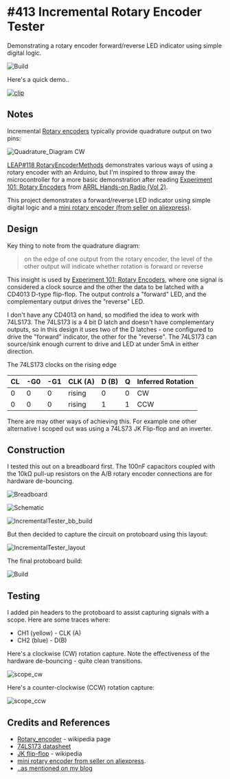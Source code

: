 # #413 Incremental Rotary Encoder Tester

Demonstrating a rotary encoder forward/reverse LED indicator using simple digital logic.

![Build](./assets/IncrementalTester_build.jpg?raw=true)

Here's a quick demo..

[![clip](https://img.youtube.com/vi/isxaXLsYxiY/0.jpg)](https://www.youtube.com/watch?v=isxaXLsYxiY)

## Notes

Incremental [Rotary encoders](https://en.wikipedia.org/wiki/Rotary_encoder) typically provide quadrature output on two pins:

![Quadrature_Diagram CW](https://upload.wikimedia.org/wikipedia/commons/6/68/Quadrature_Diagram.svg)

[LEAP#118 RotaryEncoderMethods](../../../playground/RotaryEncoderMethods) demonstrates various ways of using a rotary encoder with an Arduino,
but I'm inspired to throw away the microcontroller for a more basic demonstration
after reading [Experiment 101: Rotary Encoders](http://www.arrl.org/files/file/protected/Group/Members/ProductReview/Hands%20On%20Radio%20June%202011.pdf)
from [ARRL Hands-on Radio (Vol 2)](https://www.goodreads.com/book/show/40198290-arrl-s-hands-on-radio-experiments-volume-2).

This project demonstrates a forward/reverse LED indicator using simple digital logic
and a [mini rotary encoder (from seller on aliexpress)](https://www.aliexpress.com/item/10-pcs-Handle-Length-15MM-EC12-E12-Audio-Encoder-360-Degree-Rotary-Encoder-Tripod/32308666522.html).

## Design

Key thing to note from the quadrature diagram:

> on the edge of one output from the rotary encoder, the level of the other output will indicate whether rotation is forward or reverse

This insight is used by [Experiment 101: Rotary Encoders](http://www.arrl.org/files/file/protected/Group/Members/ProductReview/Hands%20On%20Radio%20June%202011.pdf),
where one signal is considered a clock source and the other the data to be latched with a CD4013 D-type flip-flop.
The output controls a "forward" LED, and the complementary output drives the "reverse" LED.

I don't have any CD4013 on hand, so modified the idea to work with 74LS173.
The 74LS173 is a 4 bit D latch and doesn't have complementary outputs, so in this design it uses two of the
D latches - one configured to drive the "forward" indicator, the other for the "reverse".
The 74LS173 can source/sink enough current to drive and LED at under 5mA in either direction.

The 74LS173 clocks on the rising edge

| CL | -G0 | -G1 | CLK (A) | D (B) | Q   | Inferred Rotation |
|----|-----|-----|---------|-------|-----|-------------------|
| 0  | 0   | 0   | rising  | 0     | 0   | CW                |
| 0  | 0   | 0   | rising  | 1     | 1   | CCW               |

There are may other ways of achieving this. For example one other alternative I scoped out was using a 74LS73 JK Flip-flop and an inverter.

## Construction

I tested this out on a breadboard first. The 100nF capacitors coupled with the 10kΩ pull-up resistors on the A/B rotary encoder
connections are for hardware de-bouncing.

![Breadboard](./assets/IncrementalTester_bb.jpg?raw=true)

![Schematic](./assets/IncrementalTester_schematic.jpg?raw=true)

![IncrementalTester_bb_build](./assets/IncrementalTester_bb_build.jpg?raw=true)

But then decided to capture the circuit on protoboard using this layout:

![IncrementalTester_layout](./assets/IncrementalTester_layout.jpg?raw=true)

The final protoboard build:

![Build](./assets/IncrementalTester_build.jpg?raw=true)

## Testing

I added pin headers to the protoboard to assist capturing signals with a scope.
Here are some traces where:

* CH1 (yellow) - CLK (A)
* CH2 (blue) - D(B)

Here's a clockwise (CW) rotation capture. Note the effectiveness of the hardware de-bouncing - quite clean transitions.

![scope_cw](./assets/scope_cw.gif?raw=true)

Here's a counter-clockwise (CCW) rotation capture:

![scope_ccw](./assets/scope_ccw.gif?raw=true)

## Credits and References

* [Rotary_encoder](https://en.wikipedia.org/wiki/Rotary_encoder) - wikipedia page
* [74LS173 datasheet](https://www.futurlec.com/74LS/74LS173.shtml)
* [JK flip-flop](https://en.wikipedia.org/wiki/Flip-flop_(electronics)#JK_flip-flop) - wikipedia
* [mini rotary encoder from seller on aliexpress](https://www.aliexpress.com/item/10-pcs-Handle-Length-15MM-EC12-E12-Audio-Encoder-360-Degree-Rotary-Encoder-Tripod/32308666522.html).
* [..as mentioned on my blog](https://blog.tardate.com/2018/08/leap413-rotary-encoder-digital-logic.html)

